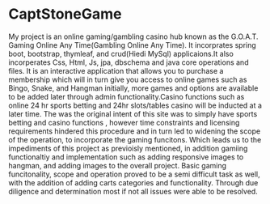 # CaptStoneGame

My project is an online gaming/gambling casino hub known as the G.O.A.T.  Gaming Online Any Time(Gambling Online Any Time). 
It incorprates spring boot, bootstrap, thymleaf, and crud(Hiedi MySql) applicaions.It also incorperates Css, Html, Js, jpa, dbschema and java core operations and files. It is an interactive application that allows you to purchase a membership which will in turn give you access to online games such as Bingo, Snake, and Hangman initially, more games and options are available to be added later through admin functionality.Casino functions such as online 24 hr sports betting and 24hr slots/tables casino will be inducted at a later time. The was the original intent of this site was to simply have sports betting and casino functions , 
however time constraints and licensing requirements hindered this procedure and in turn led to widening the scope of the operation, to incorporate the gaming funcitons. Which leads us to the impediments of this project as previoisly mentioned, in addition gamiing functionaltiy and implementation such as adding responsive images to hangman, and adding images to the overall project. Basic gaming funcitonality, scope and operation proved to be a semi difficult task as well, with the addition of adding carts categories and functionality. Through due diligence and determination most if not all issues were able to be resolved.
